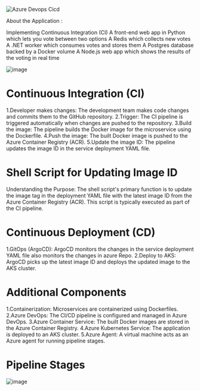 ![Azure Devops Cicd](https://github.com/user-attachments/assets/4ac0e989-bd84-4e10-b4fa-46bec08ec68e)


About the Application :

Implementing Continuous Integration (CI)
A front-end web app in Python which lets you vote between two options
A Redis which collects new votes
A .NET worker which consumes votes and stores them
A Postgres database backed by a Docker volume
A Node.js web app which shows the results of the voting in real time

![image](https://github.com/user-attachments/assets/2d8389f1-df83-4bf6-be3e-ec1ae314d685)


<h1>Continuous Integration (CI)</h1>
1.Developer makes changes: The development team makes code changes and commits them to the GitHub repository.
2.Trigger: The CI pipeline is triggered automatically when changes are pushed to the repository.
3.Build the image: The pipeline builds the Docker image for the microservice using the Dockerfile.
4.Push the image: The built Docker image is pushed to the Azure Container Registry (ACR).
5.Update the image ID: The pipeline updates the image ID in the service deployment YAML file.

<h1>Shell Script for Updating Image ID</h1>
Understanding the Purpose:
The shell script's primary function is to update the image tag in the deployment YAML file with the latest image ID from the Azure Container Registry (ACR).
This script is typically executed as part of the CI pipeline.

<h1>Continuous Deployment (CD)</h1>
1.GitOps (ArgoCD): ArgoCD monitors the changes in the service deployment YAML file also monitors the changes in azure Repo.
2.Deploy to AKS: ArgoCD picks up the latest image ID and deploys the updated image to the AKS cluster.

<h1>Additional Components</h1>
1.Containerization: Microservices are containerized using Dockerfiles.
2.Azure DevOps: The CI/CD pipeline is configured and managed in Azure DevOps.
3.Azure Container Service: The built Docker images are stored in the Azure Container Registry.
4.Azure Kubernetes Service: The application is deployed to an AKS cluster.
5.Azure Agent: A virtual machine acts as an Azure agent for running pipeline stages.


<h1> Pipeline Stages </h1>

![image](https://github.com/user-attachments/assets/a4df0075-6016-4d9b-902c-3a801b621b0d)
